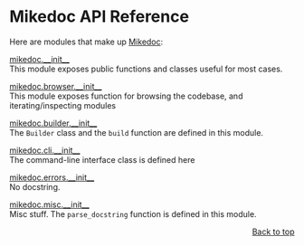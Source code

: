 # Mikedoc API Reference
Here are modules that make up [Mikedoc](/README.md):

[mikedoc.\_\_init\_\_](/docs/api/modules/mikedoc/__init__/README.md)
<br>
This module exposes public functions and classes useful for most cases.

[mikedoc.browser.\_\_init\_\_](/docs/api/modules/mikedoc/browser/__init__/README.md)
<br>
This module exposes function for browsing the codebase, and iterating/inspecting modules

[mikedoc.builder.\_\_init\_\_](/docs/api/modules/mikedoc/builder/__init__/README.md)
<br>
The `Builder` class and the `build` function are defined in this module.

[mikedoc.cli.\_\_init\_\_](/docs/api/modules/mikedoc/cli/__init__/README.md)
<br>
The command-line interface class is defined here

[mikedoc.errors.\_\_init\_\_](/docs/api/modules/mikedoc/errors/__init__/README.md)
<br>
No docstring.

[mikedoc.misc.\_\_init\_\_](/docs/api/modules/mikedoc/misc/__init__/README.md)
<br>
Misc stuff. The `parse_docstring` function is defined in this module.

<p align="right"><a href="#mikedoc-api-reference">Back to top</a></p>
